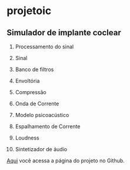 # projetoic
## Simulador de implante coclear

1. Processamento do sinal
  1. Sinal
  1. Banco de filtros
  1. Envoltória
  1. Compressão
  1. Onda de Corrente

1. Modelo psicoacústico
  1. Espalhamento de Corrente
  1. Loudness
  1. Sintetizador de áudio

[Aqui](https://github.com/rafatili/projetoic.git) você acessa a página do projeto no Github.
